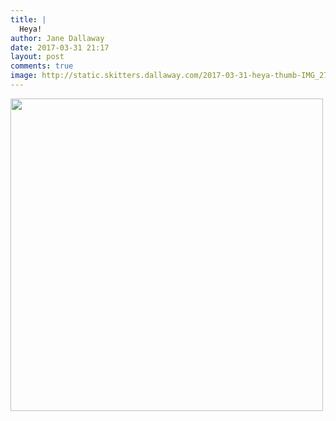 ```yaml
---
title: |
  Heya!
author: Jane Dallaway
date: 2017-03-31 21:17
layout: post
comments: true
image: http://static.skitters.dallaway.com/2017-03-31-heya-thumb-IMG_2799.JPG
---
```


<div>
        <a href="http://static.skitters.dallaway.com/2017-03-31-heya-fullsize-IMG_2799.JPG">
          <img src="http://static.skitters.dallaway.com/2017-03-31-heya-thumb-IMG_2799.JPG" width="500" height="500"/>
        </a>
      </div>


  
      